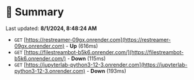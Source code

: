 # 📖 Summary
Last updated: **8/1/2024, 8:48:24 AM**

- `GET` [https://restreamer-09gx.onrender.com](https://restreamer-09gx.onrender.com) - **Up** (616ms)
- `GET` [https://filestreambot-b5k6.onrender.com/](https://filestreambot-b5k6.onrender.com/) - **Down** (115ms)
- `GET` [https://jupyterlab-python3-12-3.onrender.com](https://jupyterlab-python3-12-3.onrender.com) - **Down** (193ms)
